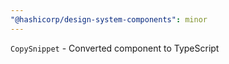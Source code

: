```yaml
---
"@hashicorp/design-system-components": minor
---
```


`CopySnippet` - Converted component to TypeScript
